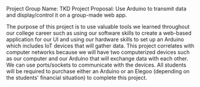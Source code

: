 Project Group Name: TKD
Project Proposal: Use Arduino to transmit data and display/control it on a group-made web app.



The purpose of this project is to use valuable tools we learned throughout our college career such as using our software skills to create a web-based application for our UI and using our hardware skills to set up an Arduino which includes IoT devices that will gather data. This project correlates with computer networks because we will have two computerized devices such as our computer and our Arduino that will exchange data with each other. We can use ports/sockets to communicate with the devices. All students will be required to purchase either an Arduino or an Elegoo (depending on the students' financial situation) to complete this project.






